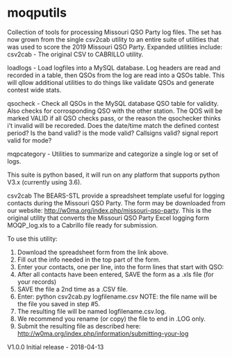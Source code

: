 # moqputils
Collection of tools for processing Missouri QSO Party log files. 
The set has now grown from the single csv2cab utility to an entire
suite of utilities that was used to score the 2019 Missouri QSO 
Party. Expanded utilities include:
   csv2cab - The original CSV to CABRILLO utility.
   
   loadlogs - Load logfiles into a MySQL database. Log headers 
              are read and recorded in a table, then QSOs from
              the log are read into a QSOs table. This will 
              qllow additional utilities to do things like 
              validate QSOs and generate contest wide stats.
              
   qsocheck - Check all QSOs in the MySQL database QSO table
              for validity. Also checks for corrosponding QSO
              with the other station. The QOS will be marked
              VALID if all QSO checks pass, or the reason the
              qsochecker thinks i't invalid will be recoreded.
              Does the date/time match the
              defined contest period? Is the band valid?
              is the mode valid? Callsigns valid? signal
              report valid for mode?

   mqpcategory - Utilities to summarize and categorize a single 
                 log or set of logs.
              


This suite is python based, it will run on any platform that supports
python V3.x (currently using 3.6). 

csv2cab
The BEARS-STL provide a spreadsheet template useful for logging 
contacts during the Missouri QSO Party. The form may be downloaded
from our website: http://w0ma.org/index.php/missouri-qso-party.
This is the original utility that converts the Missouri QSO Party 
Excel logging form MOQP_log.xls to a Cabrillo file ready for submission.




To use this utility:
1. Download the spreadsheet form from the link above.
2. Fill out the info needed in the top part of the form. 
3. Enter your contacts, one per line, into the form lines that start with QSO:
4. After all contacts have been entered, SAVE the form as a .xls file (for your records)
5. SAVE the file a 2nd time as a .CSV file.
6. Enter: python csv2cab.py logfilename.csv  NOTE: the file name will be the file you saved in step #5.
7. The resulting file will be named logfilename.csv.log.
8. We recommend you rename (or copy) the file to end in .LOG only.
9. Submit the resulting file as described here: http://w0ma.org/index.php/information/submitting-your-log

V1.0.0 Initial release - 2018-04-13
